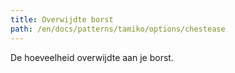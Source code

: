 ```yaml
---
title: Overwijdte borst
path: /en/docs/patterns/tamiko/options/chestease
---
```


De hoeveelheid overwijdte aan je borst.
